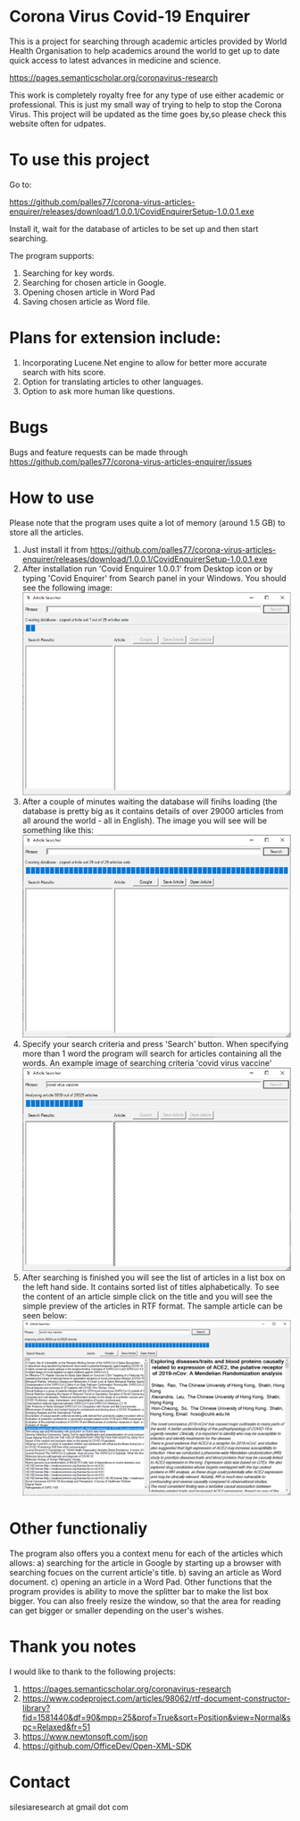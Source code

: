 # Corona Virus Covid-19 Enquirer

This is a project for searching through academic articles provided by World Health Organisation to help academics around the world to get up to date quick access to latest advances in medicine and science.

https://pages.semanticscholar.org/coronavirus-research

This work is completely royalty free for any type of use either academic or professional.
This is just my small way of trying to help to stop the Corona Virus.
This project will be updated as the time goes by,so please check this website often for udpates.

# To use this project 
Go to:

https://github.com/palles77/corona-virus-articles-enquirer/releases/download/1.0.0.1/CovidEnquirerSetup-1.0.0.1.exe

Install it, wait for the database of articles to be set up and then start searching.

The program supports:
1. Searching for key words.
2. Searching for chosen article in Google.
3. Opening chosen article in Word Pad
4. Saving chosen article as Word file.

# Plans for extension include:
1. Incorporating Lucene.Net engine to allow for better more accurate search with hits score.
2. Option for translating articles to other languages.
3. Option to ask more human like questions.

# Bugs
Bugs and feature requests can be made through 
https://github.com/palles77/corona-virus-articles-enquirer/issues

# How to use

Please note that the program uses quite a lot of memory (around 1.5 GB) to store all the articles.

1. Just install it from 
https://github.com/palles77/corona-virus-articles-enquirer/releases/download/1.0.0.1/CovidEnquirerSetup-1.0.0.1.exe
2. After installation run 'Covid Enquirer 1.0.0.1' from Desktop icon or by typing 'Covid Enquirer' from Search panel in your Windows.
You should see the following image:
![Loading database](https://github.com/palles77/corona-virus-articles-enquirer/blob/master/Images/CovidEnquirerStartup.png)
3. After a couple of minutes waiting the database will finihs loading (the database is pretty big as it contains details of over 29000 articles from all around the world - all in English).
The image you will see will be something like this:
![Database loaded](https://github.com/palles77/corona-virus-articles-enquirer/blob/master/Images/CovidEnquirerLoaded.png)
4. Specify your search criteria and press 'Search' button. When specifying more than 1 word the program will search for articles containing all the words.
An example image of searching criteria 'covid virus vaccine'
![Specifying searching criteria](https://github.com/palles77/corona-virus-articles-enquirer/blob/master/Images/CovidEnquirerSearching.png)
5. After searching is finished you will see the list of articles in a list box on the left hand side. It contains sorted list of titles alphabetically. To see the content of an article simple click on the title and you will see the simple preview of the articles in RTF format.
The sample article can be seen below:
![Previewing selected aritcle](https://github.com/palles77/corona-virus-articles-enquirer/blob/master/Images/CovidEnquirerSearchingResult.png)

# Other functionaliy
The program also offers you a context menu for each of the articles which allows:
a) searching for the article in Google by starting up a browser with searching focues on the current article's title.
b) saving an article as Word document.
c) opening an article in a Word Pad.
Other functions that the program provides is ability to move the splitter bar to make the list box bigger. You can also freely resize the window, so that the area for reading can get bigger or smaller depending on the user's wishes.

# Thank you notes
I would like to thank to the following projects:
1. https://pages.semanticscholar.org/coronavirus-research
2. https://www.codeproject.com/articles/98062/rtf-document-constructor-library?fid=1581440&df=90&mpp=25&prof=True&sort=Position&view=Normal&spc=Relaxed&fr=51
3. https://www.newtonsoft.com/json
4. https://github.com/OfficeDev/Open-XML-SDK

# Contact
silesiaresearch at gmail dot com
